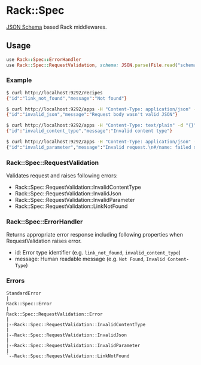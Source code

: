 # Rack::Spec
[JSON Schema](http://json-schema.org/) based Rack middlewares.

## Usage
```ruby
use Rack::Spec::ErrorHandler
use Rack::Spec::RequestValidation, schema: JSON.parse(File.read("schema.json")))
```

### Example
```sh
$ curl http://localhost:9292/recipes
{"id":"link_not_found","message":"Not found"}

$ curl http://localhost:9292/apps -H "Content-Type: application/json" -d "invalid-json"
{"id":"invalid_json","message":"Request body wasn't valid JSON"}

$ curl http://localhost:9292/apps -H "Content-Type: text/plain" -d "{}"
{"id":"invalid_content_type","message":"Invalid content type"}

$ curl http://localhost:9292/apps -H "Content-Type: application/json" -d '{"name":"x"}'
{"id":"invalid_parameter","message":"Invalid request.\n#/name: failed schema #/definitions/app/links/0/schema/properties/name: Expected string to match pattern \"/^[a-z][a-z0-9-]{3,50}$/\", value was: x."}
```

### Rack::Spec::RequestValidation
Validates request and raises following errors:

* Rack::Spec::RequestValidation::InvalidContentType
* Rack::Spec::RequestValidation::InvalidJson
* Rack::Spec::RequestValidation::InvalidParameter
* Rack::Spec::RequestValidation::LinkNotFound

### Rack::Spec::ErrorHandler
Returns appropriate error response including following properties when RequestValidation raises error.

* id: Error type identifier (e.g. `link_not_found`, `invalid_content_type`)
* message: Human readable message (e.g. `Not Found`, `Invalid Content-Type`)

### Errors
```
StandardError
|
Rack::Spec::Error
|
Rack::Spec::RequestValidation::Error
|
|--Rack::Spec::RequestValidation::InvalidContentType
|
|--Rack::Spec::RequestValidation::InvalidJson
|
|--Rack::Spec::RequestValidation::InvalidParameter
|
`--Rack::Spec::RequestValidation::LinkNotFound
```
